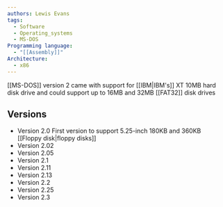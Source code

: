 ```yaml
---
authors: Lewis Evans
tags:
  - Software
  - Operating_systems
  - MS-DOS
Programming language:
  - "[[Assembly]]"
Architecture:
  - x86
---
```

[[MS-DOS]] version 2 came with support for [[IBM|IBM's]] XT 10MB hard disk drive and could support up to 16MB and 32MB [[FAT32]] disk drives

## Versions
- Version 2.0 First version to support 5.25-inch 180KB and  360KB [[Floppy disk|floppy disks]]
- Version 2.02
- Version 2.05
- Version 2.1
- Version 2.11
- Version 2.13
- Version 2.2
- Version 2.25
- Version 2.3
